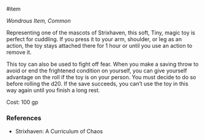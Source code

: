  #item 
 
_Wondrous Item, Common_

Representing one of the mascots of Strixhaven, this soft, Tiny, magic toy is perfect for cuddling. If you press it to your arm, shoulder, or leg as an action, the toy stays attached there for 1 hour or until you use an action to remove it.

This toy can also be used to fight off fear. When you make a saving throw to avoid or end the frightened condition on yourself, you can give yourself advantage on the roll if the toy is on your person. You must decide to do so before rolling the d20. If the save succeeds, you can’t use the toy in this way again until you finish a long rest.

Cost: 100 gp

### References

- Strixhaven: A Curriculum of Chaos
